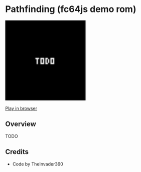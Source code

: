 # Pathfinding (fc64js demo rom)

[<img src="https://raw.githubusercontent.com/TheInvader360/fc64js/main/rom/demo/pathfinding/docs/demo.gif" width="256"/>](https://theinvader360.github.io/fc64js/rom/demo/pathfinding/)

[Play in browser](https://theinvader360.github.io/fc64js/rom/demo/pathfinding/)

## Overview

TODO

## Credits

* Code by TheInvader360

